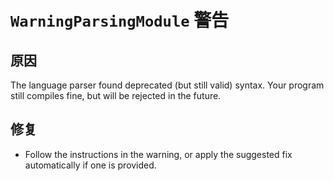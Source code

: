 # `WarningParsingModule` 警告

## 原因

The language parser found deprecated (but still valid) syntax. Your program
still compiles fine, but will be rejected in the future.

## 修复

- Follow the instructions in the warning, or apply the suggested fix
  automatically if one is provided.
